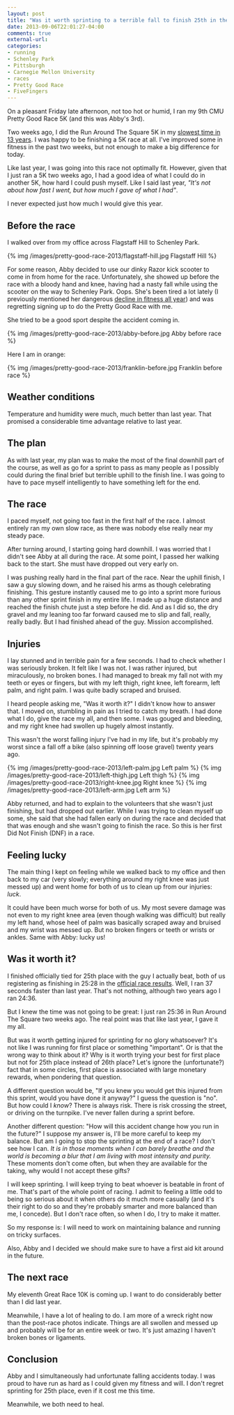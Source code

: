 ```yaml
---
layout: post
title: "Was it worth sprinting to a terrible fall to finish 25th in the CMU Pretty Good Race 5K?"
date: 2013-09-06T22:01:27-04:00
comments: true
external-url: 
categories: 
- running
- Schenley Park
- Pittsburgh
- Carnegie Mellon University
- races
- Pretty Good Race
- FiveFingers
---
```

On a pleasant Friday late afternoon, not too hot or humid, I ran my 9th CMU Pretty Good Race 5K (and this was Abby's 3rd).

Two weeks ago, I did the Run Around The Square 5K in my [slowest time in 13 years](/blog/2013/08/24/reflections-on-my-slowest-run-around-the-square-5k-in-13-years/). I was happy to be finishing a 5K race at all. I've improved some in fitness in the past two weeks, but not enough to make a big difference for today.

Like last year, I was going into this race not optimally fit. However, given that I just ran a 5K two weeks ago, I had a good idea of what I could do in another 5K, how hard I could push myself. Like I said last year, *"It's not about how fast I went, but how much I gave of what I had"*.

I never expected just how much I would give this year.

<!--more-->

## Before the race

I walked over from my office across Flagstaff Hill to Schenley Park.

{% img /images/pretty-good-race-2013/flagstaff-hill.jpg Flagstaff Hill %}

For some reason, Abby decided to use our dinky Razor kick scooter to come in from home for the race. Unfortunately, she showed up before the race with a bloody hand and knee, having had a nasty fall while using the scooter on the way to Schenley Park. Oops. She's been tired a lot lately (I previously mentioned her dangerous [decline in fitness all year](/blog/2013/08/24/reflections-on-my-slowest-run-around-the-square-5k-in-13-years/)) and was regretting signing up to do the Pretty Good Race with me.

She tried to be a good sport despite the accident coming in.

{% img /images/pretty-good-race-2013/abby-before.jpg Abby before race %}

Here I am in orange:

{% img /images/pretty-good-race-2013/franklin-before.jpg Franklin before race %}

## Weather conditions

Temperature and humidity were much, much better than last year. That promised a considerable time advantage relative to last year.

## The plan

As with last year, my plan was to make the most of the final downhill part of the course, as well as go for a sprint to pass as many people as I possibly could during the final brief but terrible uphill to the finish line. I was going to have to pace myself intelligently to have something left for the end.

## The race

I paced myself, not going too fast in the first half of the race. I almost entirely ran my own slow race, as there was nobody else really near my steady pace.

After turning around, I starting going hard downhill. I was worried that I didn't see Abby at all during the race. At some point, I passed her walking back to the start. She must have dropped out very early on.

I was pushing really hard in the final part of the race. Near the uphill finish, I saw a guy slowing down, and he raised his arms as though celebrating finishing. This gesture instantly caused me to go into a sprint more furious than any other sprint finish in my entire life. I made up a huge distance and reached the finish chute just a step before he did. And as I did so, the dry gravel and my leaning too far forward caused me to slip and fall, really, really badly. But I had finished ahead of the guy. Mission accomplished.

## Injuries

I lay stunned and in terrible pain for a few seconds. I had to check whether I was seriously broken. It felt like I was not. I was rather injured, but miraculously, no broken bones. I had managed to break my fall not with my teeth or eyes or fingers, but with my left thigh, right knee, left forearm, left palm, and right palm. I was quite badly scraped and bruised.

I heard people asking me, "Was it worth it?" I didn't know how to answer that. I moved on, stumbling in pain as I tried to catch my breath. I had done what I do, give the race my all, and then some. I was gouged and bleeding, and my right knee had swollen up hugely almost instantly.

This wasn't the worst falling injury I've had in my life, but it's probably my worst since a fall off a bike (also spinning off loose gravel) twenty years ago.

{% img /images/pretty-good-race-2013/left-palm.jpg Left palm %}
{% img /images/pretty-good-race-2013/left-thigh.jpg Left thigh %}
{% img /images/pretty-good-race-2013/right-knee.jpg Right knee %}
{% img /images/pretty-good-race-2013/left-arm.jpg Left arm %}

Abby returned, and had to explain to the volunteers that she wasn't just finishing, but had dropped out earlier. While I was trying to clean myself up some, she said that she had fallen early on during the race and decided that that was enough and she wasn't going to finish the race. So this is her first Did Not Finish (DNF) in a race.

## Feeling lucky

The main thing I kept on feeling while we walked back to my office and then back to my car (very slowly; everything around my right knee was just messed up) and went home for both of us to clean up from our injuries: *luck*.

It could have been much worse for both of us. My most severe damage was not even to my right knee area (even though walking was difficult) but really my left hand, whose heel of palm was basically scraped away and bruised and my wrist was messed up. But no broken fingers or teeth or wrists or ankles. Same with Abby: lucky us!

## Was it worth it?

I finished officially tied for 25th place with the guy I actually beat, both of us registering as finishing in 25:28 in the [official race results](http://www.cs.cmu.edu/~kalp/PGR/2013.html). Well, I ran 37 seconds faster than last year. That's not nothing, although two years ago I ran 24:36.

But I knew the time was not going to be great: I just ran 25:36 in Run Around The Square two weeks ago. The real point was that like last year, I gave it my all.

But was it worth getting injured for sprinting for no glory whatsoever? It's not like I was running for first place or something "important". Or is that the wrong way to think about it? Why is it worth trying your best for first place but not for 25th place instead of 26th place? Let's ignore the (unfortunate?) fact that in some circles, first place is associated with large monetary rewards, when pondering that question.

A different question would be, "If you knew you would get this injured from this sprint, would you have done it anyway?" I guess the question is "no". But how could I *know*? There is always risk. There is risk crossing the street, or driving on the turnpike. I've never fallen during a sprint before.

Another different question: "How will this accident change how you run in the future?" I suppose my answer is, I'll be more careful to keep my balance. But am I going to stop the sprinting at the end of a race? I don't see how I can. *It is in those moments when I can barely breathe and the world is becoming a blur that I am living with most intensity and purity.* These moments don't come often, but when they are available for the taking, why would I not accept these gifts?

I will keep sprinting. I will keep trying to beat whoever is beatable in front of me. That's part of the whole point of racing. I admit to feeling a little odd to being so serious about it when others do it much more casually (and it's their right to do so and they're probably smarter and more balanced than me, I concede). But I don't race often, so when I do, I try to make it matter.

So my response is: I will need to work on maintaining balance and running on tricky surfaces.

Also, Abby and I decided we should make sure to have a first aid kit around in the future.

## The next race

My eleventh Great Race 10K is coming up. I want to do considerably better than I did last year.

Meanwhile, I have a lot of healing to do. I am more of a wreck right now than the post-race photos indicate. Things are all swollen and messed up and probably will be for an entire week or two. It's just amazing I haven't broken bones or ligaments.

## Conclusion

Abby and I simultaneously had unfortunate falling accidents today. I was proud to have run as hard as I could given my fitness and will. I don't regret sprinting for 25th place, even if it cost me this time.

Meanwhile, we both need to heal.
